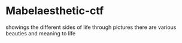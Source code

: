 # Mabelaesthetic-ctf
 showings the different sides of life through pictures
there are various beauties and meaning to life